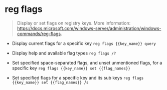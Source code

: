 # reg flags
> Display or set flags on registry keys.
> More information: <https://docs.microsoft.com/windows-server/administration/windows-commands/reg-flags>.

- Display current flags for a specific key
`reg flags {{key_name}} query`

- Display help and available flag types
`reg flags /?`

- Set specified space-separated flags, and unset unmentioned flags, for a specific key
`reg flags {{key_name}} set {{flag_names}}`

- Set specified flags for a specific key and its sub keys
`reg flags {{key_name}} set {{flag_names}} /s`
